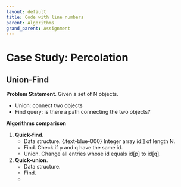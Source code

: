 ```yaml
---
layout: default
title: Code with line numbers
parent: Algorithms
grand_parent: Assignment
---
```


# Case Study: Percolation
## Union-Find
**Problem Statement**. Given a set of N objects.
* Union: connect two objects
* Find query: is there a path connecting the two objects?

**Algorithms comparison**
<ol>
<li>
<strong>Quick-find</strong>.
<ul>
<li>Data structure.
{.text-blue-000}
Integer array id[] of length N.</li>
<li>Find. Check if p and q have the same id.</li>
<li>Union. Change all entries whose id equals id[p] to id[q]. </li>
</ul>
</li>

<li>
<strong>Quick-union</strong>.
<ul>
<li>Data structure. </li>
<li>Find. </li>
<li> </li>
</ul>
</li>

</ol>

